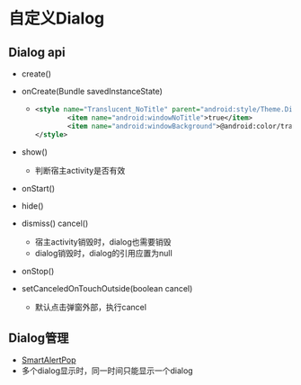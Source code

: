 # 自定义Dialog

## Dialog api

+ create()

+ onCreate(Bundle savedInstanceState)

  + ```xml
    <style name="Translucent_NoTitle" parent="android:style/Theme.Dialog">
            <item name="android:windowNoTitle">true</item>
            <item name="android:windowBackground">@android:color/transparent</item>
    </style>
    ```

+ show()

  + 判断宿主activity是否有效

+ onStart()

+ hide()

+ dismiss() cancel()

  + 宿主activity销毁时，dialog也需要销毁
  + dialog销毁时，dialog的引用应置为null

+ onStop()

+ setCanceledOnTouchOutside(boolean cancel)

  + 默认点击弹窗外部，执行cancel

## Dialog管理

+ [SmartAlertPop](https://github.com/PopFisher/SmartAlertPop)
+ 多个dialog显示时，同一时间只能显示一个dialog